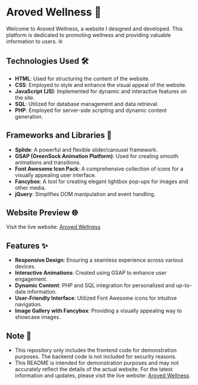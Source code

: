 # Aroved Wellness 🌿

Welcome to Aroved Wellness, a website I designed and developed. This platform is dedicated to promoting wellness and providing valuable information to users. 🌐

## Technologies Used 🛠️

- **HTML**: Used for structuring the content of the website.
- **CSS**: Employed to style and enhance the visual appeal of the website.
- **JavaScript (JS)**: Implemented for dynamic and interactive features on the site.
- **SQL**: Utilized for database management and data retrieval.
- **PHP**: Employed for server-side scripting and dynamic content generation.

## Frameworks and Libraries 🚀

- **Splide**: A powerful and flexible slider/carousel framework.
- **GSAP (GreenSock Animation Platform)**: Used for creating smooth animations and transitions.
- **Font Awesome Icon Pack**: A comprehensive collection of icons for a visually appealing user interface.
- **Fancybox**: A tool for creating elegant lightbox pop-ups for images and other media.
- **jQuery**: Simplifies DOM manipulation and event handling.

## Website Preview 🌐

Visit the live website: [Aroved Wellness](https://arovedwellness.com)

## Features ✨

- **Responsive Design**: Ensuring a seamless experience across various devices.
- **Interactive Animations**: Created using GSAP to enhance user engagement.
- **Dynamic Content**: PHP and SQL integration for personalized and up-to-date information.
- **User-Friendly Interface**: Utilized Font Awesome icons for intuitive navigation.
- **Image Gallery with Fancybox**: Providing a visually appealing way to showcase images.

## Note 📝

- This repository only includes the frontend code for demonstration purposes. The backend code is not included for security reasons.
- This README is intended for demonstration purposes and may not accurately reflect the details of the actual website. For the latest information and updates, please visit the live website: [Aroved Wellness](https://arovedwellness.com).
